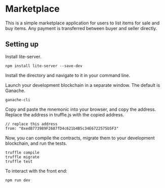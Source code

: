 # Marketplace

This is a simple marketplace application for users to list items for sale and buy items. Any payment is transferred between buyer and seller directly.

## Setting up

Install lite-server.

```
npm install lite-server --save-dev
```

Install the directory and navigate to it in your command line.

Launch your development blockchain in a separate window. The default is Ganache.

```
ganache-cli
```

Copy and paste the mnemonic into your browser, and copy the address. Replace the address in truffle.js with the copied address.

```
// replace this address
from: "0xedB773989F2687fD4c621b4B5c34E6722575b5F3"
```

Now, you can compile the contracts, migrate them to your development blockchain, and run the tests.

```
truffle compile
truffle migrate
truffle test
```

To interact with the front end:

```
npm run dev
```
